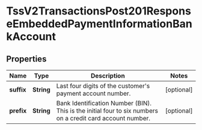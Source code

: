 
# TssV2TransactionsPost201ResponseEmbeddedPaymentInformationBankAccount

## Properties
Name | Type | Description | Notes
------------ | ------------- | ------------- | -------------
**suffix** | **String** | Last four digits of the customer&#39;s payment account number.  |  [optional]
**prefix** | **String** | Bank Identification Number (BIN). This is the initial four to six numbers on a credit card account number.  |  [optional]




